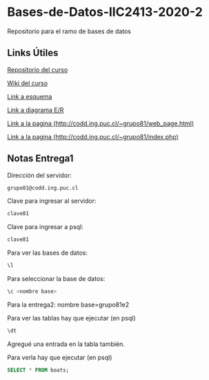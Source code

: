 # Bases-de-Datos-IIC2413-2020-2

Repositorio para el ramo de bases de datos

## Links Útiles

[Repositorio del curso](https://github.com/IIC2413/Syllabus-2020-2)

[Wiki del curso](https://github.com/IIC2413/Syllabus-2020-2/wiki)

[Link a esquema](https://app.diagrams.net/#G1e58pdGvJdMgvwCmyVqOr9i1E7js0U08Z)

[Link a diagrama E/R](https://app.diagrams.net/#G1vcTFUGnLlvgxuxi5TzU2fql6e1thKh_8)

[Link a la pagina (http://codd.ing.puc.cl/~grupo81/web_page.html)](http://codd.ing.puc.cl/~grupo81/web_page.html)

[Link a la pagina (http://codd.ing.puc.cl/~grupo81/index.php)](http://codd.ing.puc.cl/~grupo81/index.php)

## Notas Entrega1

Dirección del servidor:

``` bash
grupo81@codd.ing.puc.cl
```

Clave para ingresar al servidor:

``` bash
clave81
```

Clave para ingresar a psql:

``` bash
clave81
```

Para ver las bases de datos:

``` sql
\l
```

Para seleccionar la base de datos:

``` sql
\c <nombre base>
```

Para la entrega2: nombre base=grupo81e2

Para ver las tablas hay que ejecutar (en psql)

``` sql
\dt
```

Agregué una entrada en la tabla también.

Para verla hay que ejecutar (en psql)

``` sql
SELECT * FROM boats;
```
